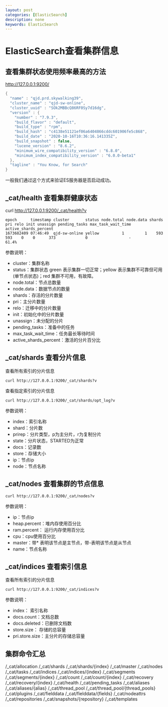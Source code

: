 ```yaml
---
layout: post
categories: [ElasticSearch]
description: none
keywords: ElasticSearch
---
```

# ElasticSearch查看集群信息

## 查看集群状态使用频率最高的方法
http://127.0.0.1:9200/
```java
{
  "name" : "qjd.prd.skywalking39",
  "cluster_name" : "qjd-sw-online",
  "cluster_uuid" : "SOk2MBBcQ86RF0Sy7d16dg",
  "version" : {
    "number" : "7.9.3",
    "build_flavor" : "default",
    "build_type" : "rpm",
    "build_hash" : "c4138e51121ef06a6404866cddc601906fe5c868",
    "build_date" : "2020-10-16T10:36:16.141335Z",
    "build_snapshot" : false,
    "lucene_version" : "8.6.2",
    "minimum_wire_compatibility_version" : "6.8.0",
    "minimum_index_compatibility_version" : "6.0.0-beta1"
  },
  "tagline" : "You Know, for Search"
}
```
一般我们通过这个方式来验证ES服务器是否启动成功。

## _cat/health 查看集群健康状态
curl http://127.0.0.1:9200/_cat/health?v
```text
epoch      timestamp cluster       status node.total node.data shards pri relo init unassign pending_tasks max_task_wait_time active_shards_percent
1673682409 07:46:49  qjd-sw-online yellow          1         1    593 593    0    0      373             0                  -                 61.4%
```

参数说明：
- cluster：集群名称
- status：集群状态 green 表示集群一切正常；yellow 表示集群不可靠但可用(单节点状态)；red 集群不可用，有故障。
- node.total：节点总数量
- node.data：数据节点的数量
- shards：存活的分片数量
- pri：主分片数量
- relo：迁移中的分片数量
- init：初始化中的分片数量
- unassign：未分配的分片
- pending_tasks：准备中的任务
- max_task_wait_time：任务最长等待时间
- active_shards_percent：激活的分片百分比

## _cat/shards 查看分片信息

查看所有索引的分片信息
```text
curl http://127.0.0.1:9200/_cat/shards?v
```

查看指定索引的分片信息

```text
curl http://127.0.0.1:9200/_cat/shards/opt_log?v
```
参数说明：

- index：索引名称
- shard：分片数
- prirep：分片类型，p为主分片，r为复制分片
- state：分片状态，STARTED为正常
- docs：记录数
- store：存储大小
- ip：节点ip
- node：节点名称

## _cat/nodes 查看集群的节点信息

```text
curl http://127.0.0.1:9200/_cat/nodes?v
```
参数说明：

- ip：节点ip
- heap.percent：堆内存使用百分比
- ram.percent： 运行内存使用百分比
- cpu：cpu使用百分比
- master：带* 表明该节点是主节点，带-表明该节点是从节点
- name：节点名称

## _cat/indices 查看索引信息
查看所有索引的分片信息
```text
curl http://127.0.0.1:9200/_cat/indices?v
```
参数说明：

- index： 索引名称
- docs.count：文档总数
- docs.deleted：已删除文档数
- store.size： 存储的总容量
- pri.store.size：主分片的存储总容量


## 集群命令汇总

/_cat/allocation
/_cat/shards
/_cat/shards/{index}
/_cat/master
/_cat/nodes
/_cat/tasks
/_cat/indices
/_cat/indices/{index}
/_cat/segments
/_cat/segments/{index}
/_cat/count
/_cat/count/{index}
/_cat/recovery
/_cat/recovery/{index}
/_cat/health
/_cat/pending_tasks
/_cat/aliases
/_cat/aliases/{alias}
/_cat/thread_pool
/_cat/thread_pool/{thread_pools}
/_cat/plugins
/_cat/fielddata
/_cat/fielddata/{fields}
/_cat/nodeattrs
/_cat/repositories
/_cat/snapshots/{repository}
/_cat/templates

